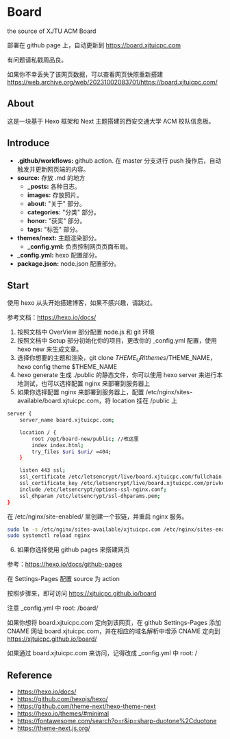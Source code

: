 # Board
the source of XJTU ACM Board

部署在 github page 上，自动更新到 https://board.xjtuicpc.com

有问题请私戳周品良。

如果你不幸丢失了该网页数据，可以查看网页快照重新搭建 https://web.archive.org/web/20231002083701/https://board.xjtuicpc.com/
## About
这是一块基于 Hexo 框架和 Next 主题搭建的西安交通大学 ACM 校队信息板。

## Introduce
- **.github/workflows:** github action. 在 master 分支进行 push 操作后，自动触发并更新网页端的内容。
- **source:** 存放 .md 的地方
  - **_posts:** 各种日志。
  - **images:** 存放照片。
  - **about:** "关于" 部分。
  - **categories:** "分类" 部分。
  - **honor:** "获奖" 部分。
  - **tags:** "标签" 部分。
- **themes/next:** 主题渲染部分。
  - **_config.yml:** 负责控制网页页面布局。
- **_config.yml:** hexo 配置部分。
- **package.json:** node.json 配置部分。
  
## Start
使用 hexo 从头开始搭建博客，如果不感兴趣，请跳过。

参考文档：https://hexo.io/docs/

1. 按照文档中 OverView 部分配置 node.js 和 git 环境
2. 按照文档中 Setup 部分初始化你的项目，更改你的 _config.yml 配置，使用 hexo new 来生成文章。
3. 选择你想要的主题和渲染，git clone $THEME_URI themes/$THEME_NAME，hexo config theme $THEME_NAME
4. hexo generate 生成 ./public 的静态文件，你可以使用 hexo server 来进行本地测试，也可以选择配置 nginx 来部署到服务器上
5. 如果你选择配置 nginx 来部署到服务器上，配置 /etc/nginx/sites-available/board.xjtuicpc.com，将 location 挂在 /public 上
```bash
server {
    server_name board.xjtuicpc.com;

    location / {
        root /opt/board-new/public; //改这里
        index index.html;
        try_files $uri $uri/ =404;
    }

    listen 443 ssl;
    ssl_certificate /etc/letsencrypt/live/board.xjtuicpc.com/fullchain.pem;
    ssl_certificate_key /etc/letsencrypt/live/board.xjtuicpc.com/privkey.pem;
    include /etc/letsencrypt/options-ssl-nginx.conf;
    ssl_dhparam /etc/letsencrypt/ssl-dhparams.pem;
}
```

在 /etc/nginx/site-enabled/ 里创建一个软链，并重启 nginx 服务。
```bash
sudo ln -s /etc/nginx/sites-available/xjtuicpc.com /etc/nginx/sites-enabled/
sudo systemctl reload nginx
```
6. 如果你选择使用 github pages 来搭建网页

参考：https://hexo.io/docs/github-pages

在 Settings-Pages 配置 source 为 action

按照步骤来，即可访问 https://xjtuicpc.github.io/board

注意 _config.yml 中 root: /board/

如果你想将 board.xjtuicpc.com 定向到该网页，在 github Settings-Pages 添加 CNAME 网址 board.xjtuicpc.com，并在相应的域名解析中增添 CNAME 定向到 https://xjtuicpc.github.io/board/

如果通过 board.xjtuicpc.com 来访问，记得改成 _config.yml 中 root: /

## Reference
- https://hexo.io/docs/
- https://github.com/hexojs/hexo/
- https://github.com/theme-next/hexo-theme-next
- https://hexo.io/themes/#minimal
- https://fontawesome.com/search?o=r&ip=sharp-duotone%2Cduotone
- https://theme-next.js.org/
